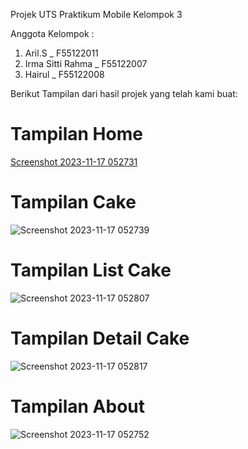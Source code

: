 Projek UTS Praktikum Mobile Kelompok 3

Anggota Kelompok :
1. Aril.S _ F55122011
2. Irma Sitti Rahma _ F55122007
3. Hairul _ F55122008

Berikut Tampilan dari hasil projek yang telah kami buat:
# Tampilan Home
[Screenshot 2023-11-17 052731](https://github.com/aaril011/Bakery_And_Cake/assets/98263567/920c140e-ca65-4018-818b-5e09a48c5872)

# Tampilan Cake
![Screenshot 2023-11-17 052739](https://github.com/aaril011/Bakery_And_Cake/assets/98263567/a2c9064e-3648-4afd-b669-714213d7dc50)

# Tampilan List Cake
![Screenshot 2023-11-17 052807](https://github.com/aaril011/Bakery_And_Cake/assets/98263567/450c69a7-5d6e-4526-8968-483d00eae55e)

# Tampilan Detail Cake
![Screenshot 2023-11-17 052817](https://github.com/aaril011/Bakery_And_Cake/assets/98263567/dddd4192-74b7-49e7-aa5b-ae2ff5a51c8c)

# Tampilan About
![Screenshot 2023-11-17 052752](https://github.com/aaril011/Bakery_And_Cake/assets/98263567/f370e269-46f5-467e-89b0-af3c2cedd2df)
